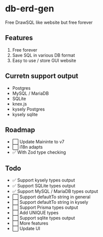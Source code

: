 # db-erd-gen
Free DrawSQL like website but free forever  

## Features  
1. Free forever  
2. Save SQL in various DB format  
3. Easy to use / store GUI website    

## Curretn support output  
- Postgres  
- MySQL / MariaDB
- SQLite  
- knex.js  
- kysely Postgres
- kysely sqlite

## Roadmap
- ⬜️ Update Maininte to v7
- ⬜️ i18n adapts
- ✅ With Zod type checking

## Todo
- ✅ Support kysely types output  
- ✅ Support SQLite types output  
- ✅ Support MySQL / MariaDB types output  
- ⬜️ Support defaultTo string in general
- ⬜️ Support defaultTo string in kysely
- ⬜️ Support Prisma types output  
- ⬜️ Add UNIQUE types  
- ⬜️ Support sqlite types output    
- ⬜️ More features  
- ⬜️ Update UI  
